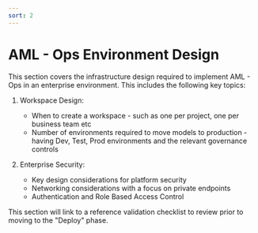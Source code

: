 ```yaml
---
sort: 2
---
```

# AML - Ops Environment Design

This section covers the infrastructure design required to implement AML - Ops in an enterprise environment. This includes the following key topics:

1. Workspace Design:
    * When to create a workspace - such as one per project, one per business team etc
    * Number of environments required to move models to production - having Dev, Test, Prod environments and the relevant governance controls

2. Enterprise Security:
    * Key design considerations for platform security
    * Networking considerations with a focus on private endpoints
    * Authentication and Role Based Access Control

This section will link to a reference validation checklist to review prior to moving to the "Deploy" phase.  

